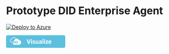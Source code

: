Prototype DID Enterprise Agent
===========================================

[![Deploy to Azure](http://azuredeploy.net/deploybutton.png)](https://azuredeploy.net/)

<a href="http://armviz.io/#/?load=https://github.com/dstrockis/did-enterprise-agent/tree/master/azuredeploy.json" target="_blank">
<img src="https://raw.githubusercontent.com/Azure/azure-quickstart-templates/master/1-CONTRIBUTION-GUIDE/images/visualizebutton.png"/>
</a>